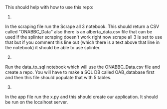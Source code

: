 This should help with how to use this repo:

1.
In the scraping file run the Scrape all 3 notebook.
This should return a CSV called "ONABBC_Data"
also there is an alberta_data.csv file that can be used if the splinter scraping doesn't work right now scrape all 3 is set to use that but if you comment this line out (which there is a text above that line in the notebook) it should be able to use splinter.

2.
Run the data_to_sql notebook which will use the ONABBC_Data.csv file and create a repo. You will have to make a SQL DB called OAB_database first and then this file should populate that with 5 tables.

3.
In the app file run the x.py and this should create our application. It should be run on the localhost server.
